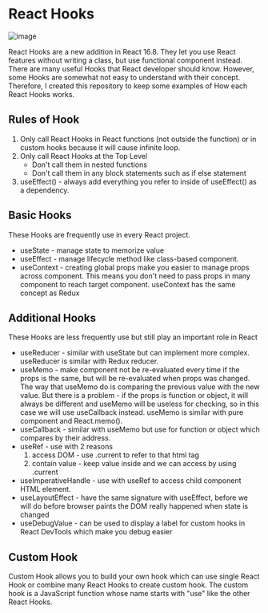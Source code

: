 # React Hooks
![image](https://img.shields.io/badge/React_hook-20232A?style=for-the-badge&logo=react&logoColor=61DAFB)

React Hooks are a new addition in React 16.8. They let you use React features without writing a class, but use functional component instead. There are many useful Hooks that React developer should know. However, some Hooks are somewhat not easy to understand with their concept. Therefore, I created this repository to keep some examples of How each React Hooks works.

## Rules of Hook
1. Only call React Hooks in React functions (not outside the function) or in custom hooks because it will cause infinite loop.
2. Only call React Hooks at the Top Level
   - Don't call them in nested functions
   - Don't call them in any block statements such as if else statement
3. useEffect() - always add everything you refer to inside of useEffect()
as a dependency.

## Basic Hooks
These Hooks are frequently use in every React project.
- useState - manage state to memorize value
- useEffect - manage lifecycle method like class-based component.
- useContext - creating global props make you easier to manage props across component. This means you don't need to pass props in many component to reach target component. useContext has the same concept as Redux

## Additional Hooks 
These Hooks are less frequently use but still play an important role in React

- useReducer - similar with useState but can implement more complex. useReducer is similar with Redux reducer.
- useMemo - make component not be re-evaluated every time if the props is the same, but will be re-evaluated when props was changed. The way that
useMemo do is comparing the previous value with the new value. But there is a problem - if the props is function or object, it will always be different and useMemo will be useless for checking, so in this case we will use useCallback instead. useMemo is similar with pure component and React.memo().
- useCallback - similar with useMemo but use for function or object which compares by their address.
- useRef - use with 2 reasons
   1. access DOM - use .current to refer to that html tag
   2. contain value - keep value inside and we can access by using .current
- useImperativeHandle - use with useRef to access child component HTML element.
-  useLayoutEffect - have the same signature with useEffect,
    before we will do before browser paints the DOM
    really happened when state is changed
- useDebugValue - can be used to display a label for custom hooks in React DevTools which make you debug easier

## Custom Hook
Custom Hook allows you to build your own hook which can use single React Hook or combine many React Hooks to create custom hook. The custom hook is a JavaScript function whose name starts with "use" like the other React Hooks.